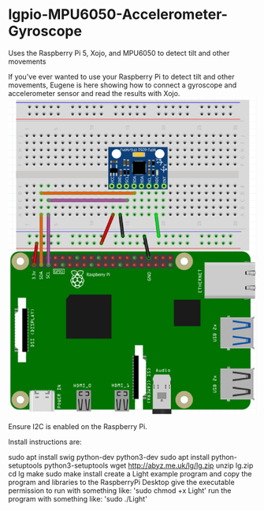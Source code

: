 # lgpio-MPU6050-Accelerometer-Gyroscope
Uses the Raspberry Pi 5, Xojo, and MPU6050 to detect tilt and other movements

If you've ever wanted to use your Raspberry Pi to detect tilt and other movements, Eugene is here showing how to connect a gyroscope and accelerometer sensor and read the results with Xojo. 
![](https://github.com/eugenedakin/lgpio-MPU6050-Accelerometer-Gyroscope/blob/main/Fritzing.png)

Ensure I2C is enabled on the Raspberry Pi. 

Install instructions are:

sudo apt install swig python-dev python3-dev
sudo apt install python-setuptools python3-setuptools
wget http://abyz.me.uk/lg/lg.zip
unzip lg.zip
cd lg
make
sudo make install
create a Light example program and copy the program and libraries to the RaspberryPi Desktop
give the executable permission to run with something like: 'sudo chmod +x Light'
run the program with something like: 'sudo ./Light'

